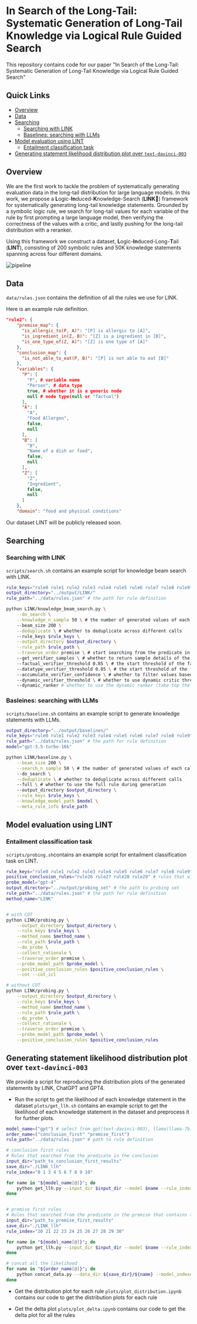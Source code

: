 # In Search of the Long-Tail: Systematic Generation of Long-Tail Knowledge via Logical Rule Guided Search

This repository contains code for our paper "In Search of the Long-Tail: Systematic Generation of Long-Tail Knowledge via Logical Rule Guided Search"

## Quick Links
- [Overview](#overview)
- [Data](#data)
- [Searching](#searching)
  - [Searching with LINK](#searching-with-link)
  - [Baselines: searching with LLMs](#basleines-searching-with-llms)
- [Model evaluation using LINT](#model-evaluation-using-lint)
  - [Entailment classification task](#entailment-classification-task)
- [Generating statement likelihood distribution plot over `text-davinci-003`](#generating-statement-likelihood-distribution-plot-over-text-davinci-003)

## Overview
We are the first work to tackle the problem of systematically generating evaluation data in the long-tail distribution for large language models. In this work, we propose a **L**ogic-**In**duced-**K**nowledge-Search (**LINK**🔗) framework for systematically generating long-tail knowledge statements. Grounded by a symbolic logic rule, we search for long-tail values for each variable of the rule by first prompting a large language model, then verifying the correctness of the values with a critic, and lastly pushing for the long-tail distribution with a reranker. 

Using this framework we construct a dataset, **L**ogic-**In**duced-Long-**T**ail (**LINT**), consisting of 200 symbolic rules and 50K knowledge statements spanning across four different domains.

![pipeline](figs/pipeline.png)

## Data
`data/rules.json` contains the definition of all the rules we use for LINK.

Here is an example rule definition.

```json
"rule2": {
    "premise_map": {
      "is_allergic_to(P, A)": "[P] is allergic to [A]",
      "is_ingredient_in(Z, B)": "[Z] is a ingredient in [B]",
      "is_one_type_of(Z, A)": "[Z] is one type of [A]"
    },
    "conclusion_map": {
      "is_not_able_to_eat(P, B)": "[P] is not able to eat [B]"
    },
    "variables": {
      "P": [
        "P", # variable name
        "Person", # data type
        true, # whether it is a generic node
        null # node type(null or "factual")
      ],
      "A": [
        "A",
        "Food Allergen",
        false,
        null
      ],
      "B": [
        "B",
        "Name of a dish or food",
        false,
        null
      ],
      "Z": [
        "Z",
        "Ingredient",
        false,
        null
      ]
    },
    "domain": "food and physical conditions"
```

Our dataset LINT will be publicly released soon.

## Searching

### Searching with LINK
`scripts/search.sh` contains an example script for knowledge beam search with LINK.

```bash
rule_keys="rule0 rule1 rule2 rule3 rule4 rule5 rule6 rule7 rule8 rule9"
output_directory="../output/LINK/"
rule_path="../data/rules.json" # the path for rule definition

python LINK/knowledge_beam_search.py \
    --do_search \
    --knowledge_n_sample 50 \ # the number of generated values of each call 
    --beam_size 200 \
    --deduplicate \ # whether to deduplicate across different calls
    --rule_keys $rule_keys \
    --output_directory $output_directory \
    --rule_path $rule_path \
    --traverse_order premise \ # start searching from the predicate in the premise that contains the generic node; it will be automatically changed to starting from conclusion if there is a factual node in the rule
    --get_verifier_samples \ # whether to return sample details of the critic model
    --factual_verifier_threshold 0.85 \ # the start threshold of the factual critic model
    --datatype_verifier_threshold 0.85 \ # the start threshold of the factual critic model
    --accumulate_verifier_confidence \ # whether to filter values based on the accumulated confidence of all values in the beam
    --dynamic_verifier_threshold \ # whether to use dynamic critic threshold
    --dynamic_ranker # whether to use the dynamic ranker (take top the 75% values)

```

### Basleines: searching with LLMs
`scripts/baseline.sh` contains an example script to generate knowledge statements with LLMs.

```bash
output_directory="../output/baselines/"
rule_keys="rule0 rule1 rule2 rule3 rule4 rule5 rule6 rule7 rule8 rule9"
rule_path="../data/rules.json" # the path for rule definition
model="gpt-3.5-turbo-16k"

python LINK/baseline.py \
    --beam_size 200 \
    --search_n_sample 50 \ # the number of generated values of each call 
    --do_search \
    --deduplicate \ # whether to deduplicate across different calls
    --full \ # whether to use the full rule during generation
    --output_directory $output_directory \
    --rule_keys $rule_keys \
    --knowledge_model_path $model \
    --meta_rule_info $rule_path
```

## Model evaluation using LINT

### Entailment classification task
`scripts/probing.sh`contains an example script for entailment classification task on LINT.

```bash
rule_keys="rule0 rule1 rule2 rule3 rule4 rule5 rule6 rule7 rule8 rule9"
positive_conclusion_rules="rule26 rule27 rule28 rule29" # rules that with a positive conclusion, e.g. Person X can do something
probe_model="gpt-4"
output_directory="../output/probing_set" # the path to probing set
rule_path="../data/rules.json" # the path for rule definition
method_name="LINK"


# with COT
python LINK/probing.py \
    --output_directory $output_directory \
    --rule_keys $rule_keys \
    --method_name $method_name \
    --rule_path $rule_path \
    --do_probe \
    --collect_rationale \
    --traverse_order premise \
    --probe_model_path $probe_model \
    --positive_conclusion_rules $positive_conclusion_rules \
    --cot --cot_icl

# without COT
python LINK/probing.py \
    --output_directory $output_directory \
    --rule_keys $rule_keys \
    --method_name $method_name \
    --rule_path $rule_path \
    --do_probe \
    --collect_rationale \
    --traverse_order premise \
    --probe_model_path $probe_model \
    --positive_conclusion_rules $positive_conclusion_rules
```

## Generating statement likelihood distribution plot over `text-davinci-003`

We provide a script for reproducing the distribution plots of the generated statements by LINK, ChatGPT and GPT4.


* Run the script to get the likelihood of each knowledge statement in the dataset
`plots/get_llh.sh` contains an example script to get the likelihood of each knowledge statement in the dataset and preprocess it for further plots.
```bash
model_name=("gpt") # select from gpt(text-davinci-003), llama(llama-7b), ft(fasttext)
order_name=("conclusion_first" "premise_first")
rule_path="../data/rules.json" # path to rule definition

# conclusion first rules
# Rules that searched from the predicate in the conclusion
input_dir="path_to_conclusion_first_results"
save_dir="./LINK_llh"
rule_index="0 1 3 4 5 6 7 8 9 10"

for name in "${model_name[@]}"; do
	python get_llh.py --input_dir $input_dir --model $name --rule_indexes $rule_index --output_dir $save_dir --meta_rule_info $rule_path
done


# premise first rules
# Rules that searched from the predicate in the premise that contains the generic node
input_dir="path_to_premise_first_results"
save_dir="./LINK_llh"
rule_index="20 21 22 23 24 25 26 27 28 29 30"

for name in "${model_name[@]}"; do
	python get_llh.py --input_dir $input_dir --model $name --rule_indexes $rule_index --output_dir $save_dir --meta_rule_info $rule_path
done

# concat all the likelihood
for name in "${order_name[@]}"; do
	python concat_data.py --data_dir ${save_dir}/${name} --model_indexes gpt --primary_rank_model gpt
done

```
* Get the distribution plot for each rule
`plots/plot_distribution.ipynb` contains our code to get the distribution plots for each rule

* Get the delta plot
`plots/plot_delta.ipynb` contains our code to get the delta plot for all the rules
